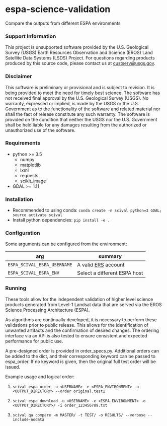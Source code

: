 # espa-science-validation
Compare the outputs from different ESPA environments

### Support Information
This project is unsupported software provided by the U.S. Geological Survey (USGS) Earth Resources Observation and Science (EROS) Land Satellite Data Systems (LSDS) Project.  For questions regarding products produced by this source code, please contact us at custserv@usgs.gov.

### Disclaimer
This software is preliminary or provisional and is subject to revision. It is being provided to meet the need for timely best science. The software has not received final approval by the U.S. Geological Survey (USGS). No warranty, expressed or implied, is made by the USGS or the U.S. Government as to the functionality of the software and related material nor shall the fact of release constitute any such warranty. The software is provided on the condition that neither the USGS nor the U.S. Government shall be held liable for any damages resulting from the authorized or unauthorized use of the software.

### Requirements

* python >= 3.5
    * numpy
    * matplotlib
    * lxml
    * requests
    * scikit_image
* GDAL >= 1.11

### Installation

* Recommended to using conda: `conda create -n scival python=3 GDAL; source activate scival`
* Install python dependencies: `pip install -e .`


### Configuration

Some arguments can be configured from the environment:

arg | summary
-|-
`ESPA_SCIVAL_ESPA_USERNAME` | A valid [ERS][1] account
`ESPA_SCIVAL_ESPA_ENV` | Select a different ESPA host


### Running

These tools allow for the independent validation of higher level science products generated from Level-1 Landsat
data that are served via the EROS Science Processing Architecture (ESPA).

As algorithms are continually developed, it is necessary to perform these validations prior to public release.  This
allows for the identification of unwanted artifacts and the confirmation of desired changes.
The ordering interface via an API is also tested to ensure consistent and expected performance for public use.

A pre-designed order is provided in order_specs.py.  Additional orders can be added to the dict, and their
corresponding keyword can be passed to espa_order.  If no keyword is given, then the original full test order will be
issued.

Example usage and logical order:

1) `scival espa order -u <USERNAME> -e <ESPA_ENVIRONMENT> -o <OUTPUT_DIRECTORY> --order original.test1`

1) `scival espa download -u <USERNAME> -e <ESPA_ENVIRONMENT> -o <OUTPUT_DIRECTORY>/ -i order_123456789.txt`

1) `scival qa compare -m MASTER/ -t TEST/ -o RESULTS/ --verbose --include-nodata`


[1]: https://ers.cr.usgs.gov/
